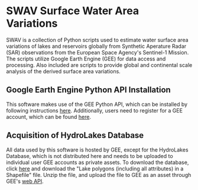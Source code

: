 # SWAV Surface Water Area Variations

SWAV is a collection of Python scripts used to estimate water surface area variations of lakes and reservoirs globally from Synthetic Aperature Radar (SAR) observations from the European Space Agency's Sentinel-1 Mission. The scripts utilize Google Earth Engine (GEE) for data access and processing. Also included are scripts to provide global and continental scale analysis of the derived surface area variations.

## Google Earth Engine Python API Installation
This software makes use of the GEE Python API, which can be installed by following instructions [here](https://developers.google.com/earth-engine/guides/python_install). Additionally, users need to register for a GEE account, which can be found [here](https://signup.earthengine.google.com).

## Acquisition of HydroLakes Database
All data used by this software is hosted by GEE, except for the HydroLakes Database, which is not distributed here and needs to be uploaded to individual user GEE accounts as private assets. To download the database, click [here](https://hydrosheds.org/page/hydrolakes) and download the "Lake polygons (including all attributes) in a Shapefile" file. Unzip the file, and upload the file to GEE as an asset through GEE's [web API](https://code.earthengine.google.com/).
